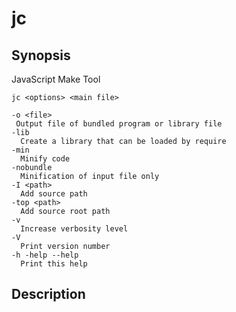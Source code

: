 # jc

## Synopsis

JavaScript Make Tool

```
jc <options> <main file>

-o <file>
 Output file of bundled program or library file
-lib
  Create a library that can be loaded by require
-min
  Minify code
-nobundle
  Minification of input file only
-I <path>
  Add source path
-top <path>
  Add source root path
-v 
  Increase verbosity level
-V 
  Print version number
-h -help --help
  Print this help
```

## Description


